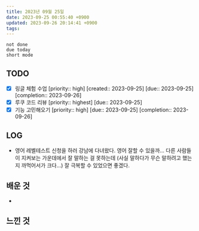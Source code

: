 ```yaml
---
title: 2023년 09월 25일
date: 2023-09-25 00:55:40 +0900
updated: 2023-09-26 20:14:41 +0900
tags: 
---
```


```tasks
not done 
due today
short mode
```

## TODO

- [x] 링글 체험 수업  [priority:: high]  [created:: 2023-09-25]  [due:: 2023-09-25]  [completion:: 2023-09-26]
- [x] 루쿠 코드 리뷰  [priority:: highest]  [due:: 2023-09-25]
- [x] 기능 고민해오기  [priority:: high]  [due:: 2023-09-25]  [completion:: 2023-09-26]

## LOG

- 영어 레벨테스트 신청을 하러 강남에 다녀왔다. 영어 잘할 수 있을까... 다른 사람들이 지켜보는 가운데에서 잘 말하는 걸 못하는데 (사실 말하다가 무슨 말하려고 했는지 까먹어서가 크다...) 잘 극복할 수 있었으면 좋겠다.

## 배운 것

- 

## 느낀 것